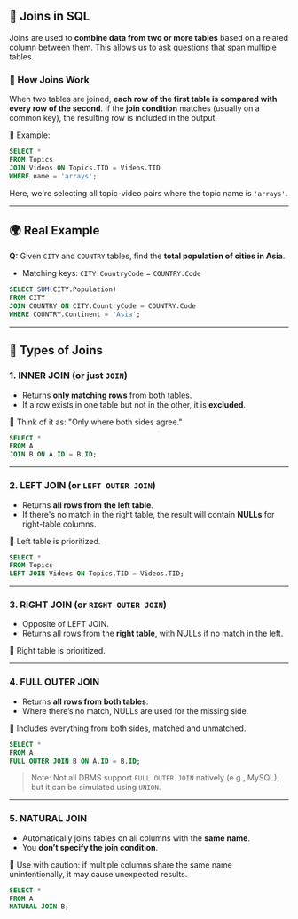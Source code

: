 ## 🔗 Joins in SQL

Joins are used to **combine data from two or more tables** based on a related column between them. This allows us to ask questions that span multiple tables.

### 🧠 How Joins Work

When two tables are joined, **each row of the first table is compared with every row of the second**. If the **join condition** matches (usually on a common key), the resulting row is included in the output.

📌 Example:

```sql
SELECT *
FROM Topics
JOIN Videos ON Topics.TID = Videos.TID
WHERE name = 'arrays';
```

Here, we're selecting all topic-video pairs where the topic name is `'arrays'`.

---

## 🌍 Real Example

**Q:** Given `CITY` and `COUNTRY` tables, find the **total population of cities in Asia**.

- Matching keys: `CITY.CountryCode` = `COUNTRY.Code`

```sql
SELECT SUM(CITY.Population)
FROM CITY
JOIN COUNTRY ON CITY.CountryCode = COUNTRY.Code
WHERE COUNTRY.Continent = 'Asia';
```

---

## 🔄 Types of Joins

### 1. **INNER JOIN** (or just `JOIN`)
- Returns **only matching rows** from both tables.
- If a row exists in one table but not in the other, it is **excluded**.

📌 Think of it as: "Only where both sides agree."

```sql
SELECT *
FROM A
JOIN B ON A.ID = B.ID;
```

---

### 2. **LEFT JOIN** (or `LEFT OUTER JOIN`)
- Returns **all rows from the left table**.
- If there's no match in the right table, the result will contain **NULLs** for right-table columns.

📌 Left table is prioritized.

```sql
SELECT *
FROM Topics
LEFT JOIN Videos ON Topics.TID = Videos.TID;
```

---

### 3. **RIGHT JOIN** (or `RIGHT OUTER JOIN`)
- Opposite of LEFT JOIN.
- Returns all rows from the **right table**, with NULLs if no match in the left.

📌 Right table is prioritized.

---

### 4. **FULL OUTER JOIN**
- Returns **all rows from both tables**.
- Where there’s no match, NULLs are used for the missing side.

📌 Includes everything from both sides, matched and unmatched.

```sql
SELECT *
FROM A
FULL OUTER JOIN B ON A.ID = B.ID;
```

> Note: Not all DBMS support `FULL OUTER JOIN` natively (e.g., MySQL), but it can be simulated using `UNION`.

---

### 5. **NATURAL JOIN**
- Automatically joins tables on all columns with the **same name**.
- You **don’t specify the join condition**.

📌 Use with caution: if multiple columns share the same name unintentionally, it may cause unexpected results.

```sql
SELECT *
FROM A
NATURAL JOIN B;
```
